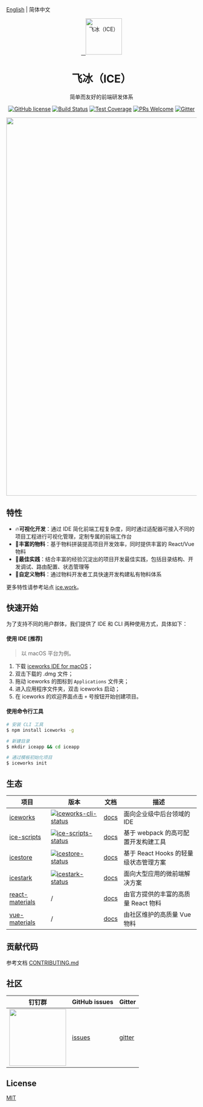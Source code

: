 [English](./README.en-US.md) | 简体中文

<p align="center">
  <a href="https://ice.work">
    <img alt="飞冰（ICE）" src="https://img.alicdn.com/tfs/TB1gOdQRCrqK1RjSZK9XXXyypXa-192-192.png" width="96">
  </a>
</p>

<h1 align="center">飞冰（ICE）</h1>

<div align="center">

简单而友好的前端研发体系

<a href="/LICENSE"><img src="https://img.shields.io/badge/license-MIT-blue.svg" alt="GitHub license" /></a>
<a href="https://travis-ci.org/alibaba/ice"><img src="https://travis-ci.org/alibaba/ice.svg?branch=master" alt="Build Status" /></a>
<a href="https://codecov.io/gh/alibaba/ice"><img src="https://img.shields.io/codecov/c/github/alibaba/ice/master.svg" alt="Test Coverage" /></a>
<a href="https://github.com/alibaba/ice/pulls"><img src="https://img.shields.io/badge/PRs-welcome-brightgreen.svg" alt="PRs Welcome" /></a>
<a href="https://gitter.im/alibaba/ice"><img src="https://badges.gitter.im/alibaba/ice.svg" alt="Gitter" /></a>

<div align="center">
  <img src="https://img.alicdn.com/tfs/TB1lMLdtXY7gK0jSZKzXXaikpXa-2763-1449.png" width="1000" />
</div>
</div>

## 特性

- :fire:**可视化开发**：通过 IDE 简化前端工程复杂度，同时通过适配器可接入不同的项目工程进行可视化管理，定制专属的前端工作台
- :100:**丰富的物料**：基于物料拼装提高项目开发效率，同时提供丰富的 React/Vue 物料
- :tophat:**最佳实践**：结合丰富的经验沉淀出的项目开发最佳实践，包括目录结构、开发调试、路由配置、状态管理等
- :whale:**自定义物料**：通过物料开发者工具快速开发构建私有物料体系

更多特性请参考站点 [ice.work](https://ice.work)。

## 快速开始

为了支持不同的用户群体，我们提供了 IDE 和 CLI 两种使用方式，具体如下：

#### 使用 IDE [推荐]

> 以 macOS 平台为例。

1. 下载 [iceworks IDE for macOS](https://iceworks.oss-cn-hangzhou.aliyuncs.com/mac/iceworks-setup.dmg)；
2. 双击下载的 .dmg 文件；
3. 拖动 iceworks 的图标到 `Applications` 文件夹；
4. 进入应用程序文件夹，双击 iceworks 启动；
5. 在 iceworks 的欢迎界面点击 `+` 号按钮开始创建项目。

#### 使用命令行工具

```bash
# 安装 CLI 工具
$ npm install iceworks -g

# 新建目录
$ mkdir iceapp && cd iceapp

# 通过模板初始化项目
$ iceworks init
```

## 生态

|    项目         |    版本                                 |     文档    |   描述       |
|----------------|-----------------------------------------|--------------|-----------|
| [iceworks]     | [![iceworks-cli-status]][iceworks-cli-package] | [docs][iceworks-docs] |面向企业级中后台领域的 IDE|
| [ice-scripts] | [![ice-scripts-status]][ice-scripts-package] | [docs][ice-scripts-docs] |基于 webpack 的高可配置开发构建工具|
| [icestore] | [![icestore-status]][icestore-package] | [docs][icestore-docs] |基于 React Hooks 的轻量级状态管理方案|
| [icestark] | [![icestark-status]][icestark-package] | [docs][icestark-docs] |面向大型应用的微前端解决方案|
| [react-materials] | / | [docs][react-materials-docs] |由官方提供的丰富的高质量 React 物料|
| [vue-materials] | / | [docs][vue-materials-docs] |由社区维护的高质量 Vue 物料|

[iceworks]: https://github.com/alibaba/ice
[ice-scripts]: https://github.com/ice-lab/ice-scripts
[icestore]: https://github.com/ice-lab/icestore
[icestark]: https://github.com/ice-lab/icestark
[react-materials]: https://github.com/ice-lab/react-materials
[vue-materials]: https://github.com/ice-lab/vue-materials

[iceworks-cli-status]: https://img.shields.io/npm/v/iceworks.svg
[ice-scripts-status]: https://img.shields.io/npm/v/ice-scripts.svg
[icestore-status]: https://img.shields.io/npm/v/@ice/store.svg
[icestark-status]: https://img.shields.io/npm/v/@ice/stark.svg

[iceworks-cli-package]: https://npmjs.com/package/iceworks
[ice-scripts-package]: https://npmjs.com/package/ice-scripts
[icestore-package]: https://npmjs.com/package/@ice/store
[icestark-package]: https://npmjs.com/package/@ice/stark

[vue-materials-docs]: https://ice.work/block?type=vue
[react-materials-docs]: https://ice.work/scaffold
[iceworks-docs]: https://ice.work/docs/iceworks/about
[ice-scripts-docs]: https://ice.work/docs/cli/about
[icestark-docs]: https://ice.work/docs/icestark/guide/about
[icestore-docs]: https://github.com/ice-lab/icestore#icestore

## 贡献代码

参考文档 [CONTRIBUTING.md](/.github/CONTRIBUTING.md)

## 社区

| 钉钉群                               | GitHub issues |  Gitter |
|-------------------------------------|--------------|---------|
| <a href="https://ice.alicdn.com/assets/images/qrcode.png"><img src="https://ice.alicdn.com/assets/images/qrcode.png" width="150" /></a> | [issues]     | [gitter]|

[issues]: https://github.com/alibaba/ice/issues
[gitter]: https://gitter.im/alibaba/ice

## License

[MIT](/LICENSE)
